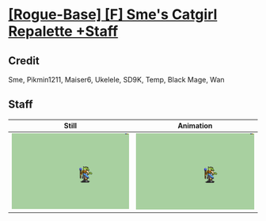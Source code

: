 # [\[Rogue-Base\] \[F\] Sme's Catgirl Repalette +Staff](../)

## Credit

Sme, Pikmin1211, Maiser6, Ukelele, SD9K, Temp, Black Mage, Wan
	
## Staff

| Still | Animation |
| :---: | :-------: |
| ![Staff still](./Staff_000.png) | ![Staff animation](./Staff.gif) |
